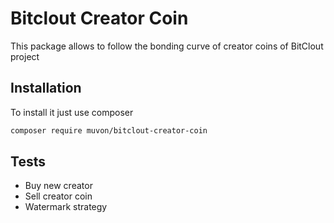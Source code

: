 # Bitclout Creator Coin

This package allows to follow the bonding curve of creator coins of BitClout project

## Installation

To install it just use composer

```sh
composer require muvon/bitclout-creator-coin
```

## Tests

- Buy new creator
- Sell creator coin
- Watermark strategy
